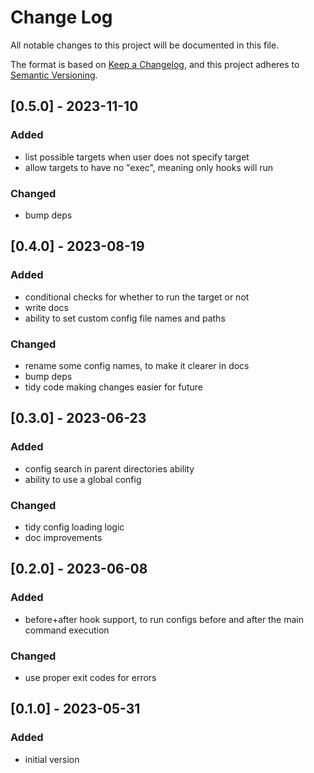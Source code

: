 # Change Log
All notable changes to this project will be documented in this file.

The format is based on [Keep a Changelog](https://keepachangelog.com/en/1.0.0/),
and this project adheres to [Semantic Versioning](https://semver.org/spec/v2.0.0.html).

## [0.5.0] - 2023-11-10
### Added
- list possible targets when user does not specify target
- allow targets to have no "exec", meaning only hooks will run
### Changed
- bump deps

## [0.4.0] - 2023-08-19
### Added
- conditional checks for whether to run the target or not
- write docs
- ability to set custom config file names and paths
### Changed
- rename some config names, to make it clearer in docs
- bump deps
- tidy code making changes easier for future

## [0.3.0] - 2023-06-23
### Added
- config search in parent directories ability
- ability to use a global config
### Changed
- tidy config loading logic
- doc improvements

## [0.2.0] - 2023-06-08
### Added
- before+after hook support, to run configs before and after the main command execution
### Changed
- use proper exit codes for errors

## [0.1.0] - 2023-05-31
### Added
- initial version
